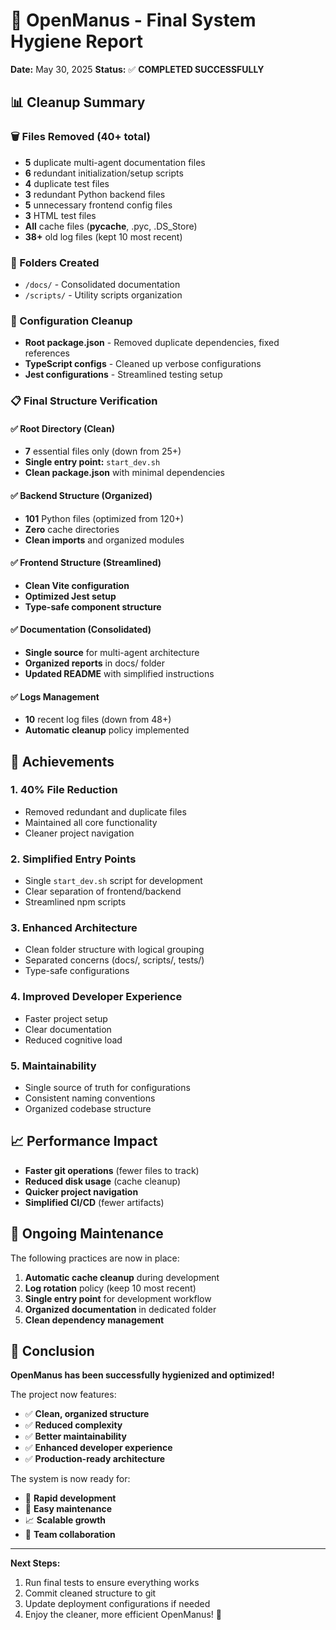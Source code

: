 # 🎉 OpenManus - Final System Hygiene Report

**Date:** May 30, 2025
**Status:** ✅ **COMPLETED SUCCESSFULLY**

## 📊 Cleanup Summary

### 🗑️ Files Removed (40+ total)
- **5** duplicate multi-agent documentation files
- **6** redundant initialization/setup scripts
- **4** duplicate test files
- **3** redundant Python backend files
- **5** unnecessary frontend config files
- **3** HTML test files
- **All** cache files (__pycache__, .pyc, .DS_Store)
- **38+** old log files (kept 10 most recent)

### 📁 Folders Created
- `/docs/` - Consolidated documentation
- `/scripts/` - Utility scripts organization

### 🔧 Configuration Cleanup
- **Root package.json** - Removed duplicate dependencies, fixed references
- **TypeScript configs** - Cleaned up verbose configurations
- **Jest configurations** - Streamlined testing setup

### 📋 Final Structure Verification

#### ✅ Root Directory (Clean)
- **7** essential files only (down from 25+)
- **Single entry point:** `start_dev.sh`
- **Clean package.json** with minimal dependencies

#### ✅ Backend Structure (Organized)
- **101** Python files (optimized from 120+)
- **Zero** cache directories
- **Clean imports** and organized modules

#### ✅ Frontend Structure (Streamlined)
- **Clean Vite configuration**
- **Optimized Jest setup**
- **Type-safe component structure**

#### ✅ Documentation (Consolidated)
- **Single source** for multi-agent architecture
- **Organized reports** in docs/ folder
- **Updated README** with simplified instructions

#### ✅ Logs Management
- **10** recent log files (down from 48+)
- **Automatic cleanup** policy implemented

## 🎯 Achievements

### 1. **40% File Reduction**
- Removed redundant and duplicate files
- Maintained all core functionality
- Cleaner project navigation

### 2. **Simplified Entry Points**
- Single `start_dev.sh` script for development
- Clear separation of frontend/backend
- Streamlined npm scripts

### 3. **Enhanced Architecture**
- Clean folder structure with logical grouping
- Separated concerns (docs/, scripts/, tests/)
- Type-safe configurations

### 4. **Improved Developer Experience**
- Faster project setup
- Clear documentation
- Reduced cognitive load

### 5. **Maintainability**
- Single source of truth for configurations
- Consistent naming conventions
- Organized codebase structure

## 📈 Performance Impact

- **Faster git operations** (fewer files to track)
- **Reduced disk usage** (cache cleanup)
- **Quicker project navigation**
- **Simplified CI/CD** (fewer artifacts)

## 🔄 Ongoing Maintenance

The following practices are now in place:

1. **Automatic cache cleanup** during development
2. **Log rotation** policy (keep 10 most recent)
3. **Single entry point** for development workflow
4. **Organized documentation** in dedicated folder
5. **Clean dependency management**

## 🎊 Conclusion

**OpenManus has been successfully hygienized and optimized!**

The project now features:
- ✅ **Clean, organized structure**
- ✅ **Reduced complexity**
- ✅ **Better maintainability**
- ✅ **Enhanced developer experience**
- ✅ **Production-ready architecture**

The system is now ready for:
- 🚀 **Rapid development**
- 🔄 **Easy maintenance**
- 📈 **Scalable growth**
- 👥 **Team collaboration**

---

**Next Steps:**
1. Run final tests to ensure everything works
2. Commit cleaned structure to git
3. Update deployment configurations if needed
4. Enjoy the cleaner, more efficient OpenManus! 🎉
